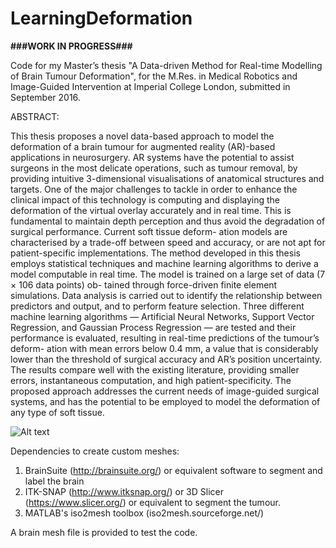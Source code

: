 # LearningDeformation

**###WORK IN PROGRESS###**

Code for my Master’s thesis "A Data-driven Method for Real-time Modelling of Brain Tumour Deformation", for the M.Res. in Medical Robotics and Image-Guided Intervention at Imperial College London, submitted in September 2016.


ABSTRACT:


This thesis proposes a novel data-based approach to model the deformation of a brain tumour for augmented reality (AR)-based applications in neurosurgery. AR systems have the potential to assist surgeons in the most delicate operations, such as tumour removal, by providing intuitive 3-dimensional visualisations of anatomical structures and targets. One of the major challenges to tackle in order to enhance the clinical impact of this technology is computing and displaying the deformation of the virtual overlay accurately and in real time. This is fundamental to maintain depth perception and thus avoid the degradation of surgical performance. Current soft tissue deform- ation models are characterised by a trade-off between speed and accuracy, or are not apt for patient-specific implementations. The method developed in this thesis employs statistical techniques and machine learning algorithms to derive a model computable in real time. The model is trained on a large set of data (7 × 106 data points) ob- tained through force-driven finite element simulations. Data analysis is carried out to identify the relationship between predictors and output, and to perform feature selection. Three different machine learning algorithms — Artificial Neural Networks, Support Vector Regression, and Gaussian Process Regression — are tested and their performance is evaluated, resulting in real-time predictions of the tumour’s deform- ation with mean errors below 0.4 mm, a value that is considerably lower than the threshold of surgical accuracy and AR’s position uncertainty. The results compare well with the existing literature, providing smaller errors, instantaneous computation, and high patient-specificity. The proposed approach addresses the current needs of image-guided surgical systems, and has the potential to be employed to model the deformation of any type of soft tissue.

![Alt text](https://cloud.githubusercontent.com/assets/18726750/26302760/996d18ce-3ee5-11e7-9002-cde00991016e.png)

Dependencies to create custom meshes:
1) BrainSuite (http://brainsuite.org/) or equivalent software to segment and label the brain
2) ITK-SNAP (http://www.itksnap.org/) or 3D Slicer (https://www.slicer.org/) or equivalent to segment the tumour.
3) MATLAB's iso2mesh toolbox (iso2mesh.sourceforge.net/)

A brain mesh file is provided to test the code.
